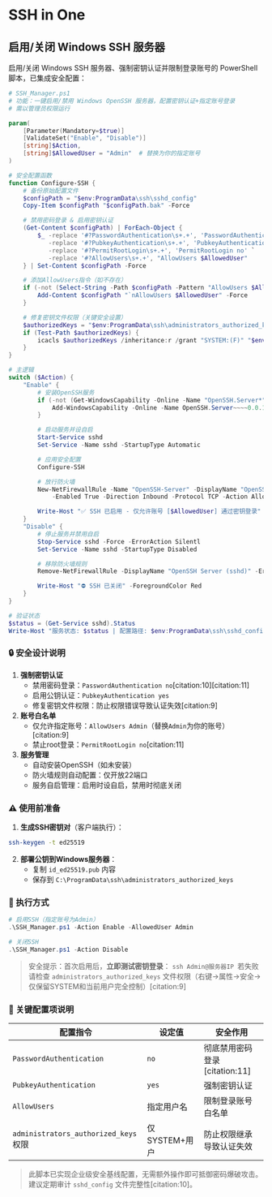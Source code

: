# SSH in One


## 启用/关闭 Windows SSH 服务器

启用/关闭 Windows SSH 服务器、强制密钥认证并限制登录账号的 PowerShell 脚本，已集成安全配置：

```PowerShell
# SSH_Manager.ps1
# 功能：一键启用/禁用 Windows OpenSSH 服务器，配置密钥认证+指定账号登录
# 需以管理员权限运行

param(
    [Parameter(Mandatory=$true)]
    [ValidateSet("Enable", "Disable")]
    [string]$Action,
    [string]$AllowedUser = "Admin"  # 替换为你的指定账号
)

# 安全配置函数
function Configure-SSH {
    # 备份原始配置文件
    $configPath = "$env:ProgramData\ssh\sshd_config"
    Copy-Item $configPath "$configPath.bak" -Force

    # 禁用密码登录 & 启用密钥认证
    (Get-Content $configPath) | ForEach-Object {
        $_ -replace '#?PasswordAuthentication\s+.+', 'PasswordAuthentication no' `
           -replace '#?PubkeyAuthentication\s+.+', 'PubkeyAuthentication yes' `
           -replace '#?PermitRootLogin\s+.+', 'PermitRootLogin no' `
           -replace '#?AllowUsers\s+.+', "AllowUsers $AllowedUser"
    } | Set-Content $configPath -Force

    # 添加AllowUsers指令（如不存在）
    if (-not (Select-String -Path $configPath -Pattern "AllowUsers $AllowedUser")) {
        Add-Content $configPath "`nAllowUsers $AllowedUser" -Force
    }

    # 修复密钥文件权限（关键安全设置）
    $authorizedKeys = "$env:ProgramData\ssh\administrators_authorized_keys"
    if (Test-Path $authorizedKeys) {
        icacls $authorizedKeys /inheritance:r /grant "SYSTEM:(F)" "$env:USERNAME:(F)"
    }
}

# 主逻辑
switch ($Action) {
    "Enable" {
        # 安装OpenSSH服务
        if (-not (Get-WindowsCapability -Online -Name "OpenSSH.Server*" | Where-Object State -eq "Installed")) {
            Add-WindowsCapability -Online -Name OpenSSH.Server~~~~0.0.1.0
        }

        # 启动服务并设自启
        Start-Service sshd
        Set-Service -Name sshd -StartupType Automatic

        # 应用安全配置
        Configure-SSH

        # 放行防火墙
        New-NetFirewallRule -Name "OpenSSH-Server" -DisplayName "OpenSSH Server (sshd)" `
            -Enabled True -Direction Inbound -Protocol TCP -Action Allow -LocalPort 22

        Write-Host "✅ SSH 已启用 - 仅允许账号 [$AllowedUser] 通过密钥登录" -ForegroundColor Green
    }
    "Disable" {
        # 停止服务并禁用自启
        Stop-Service sshd -Force -ErrorAction Silentl
        Set-Service -Name sshd -StartupType Disabled

        # 移除防火墙规则
        Remove-NetFirewallRule -DisplayName "OpenSSH Server (sshd)" -ErrorAction SilentlyContinue

        Write-Host "⛔ SSH 已关闭" -ForegroundColor Red
    }
}

# 验证状态
$status = (Get-Service sshd).Status
Write-Host "服务状态: $status | 配置路径: $env:ProgramData\ssh\sshd_config"
```

### 🔒 安全设计说明

1. **强制密钥认证**
    - 禁用密码登录：`PasswordAuthentication no`[citation:10][citation:11]
    - 启用公钥认证：`PubkeyAuthentication yes`
    - 修复密钥文件权限：防止权限错误导致认证失效[citation:9]
2. **账号白名单**
    - 仅允许指定账号：`AllowUsers Admin`（替换`Admin`为你的账号）[citation:9]
    - 禁止root登录：`PermitRootLogin no`[citation:11]
3. **服务管理**
    - 自动安装OpenSSH（如未安装）
    - 防火墙规则自动配置：仅开放22端口
    - 服务自启管理：启用时设自启，禁用时彻底关闭

### ⚠️ 使用前准备

1. **生成SSH密钥对**（客户端执行）：

```Bash
ssh-keygen -t ed25519
```
2. **部署公钥到Windows服务器**：
    - 复制 `id_ed25519.pub` 内容
    - 保存到 `C:\ProgramData\ssh\administrators_authorized_keys`

### 🚀 执行方式

```PowerShell
# 启用SSH（指定账号为Admin）
.\SSH_Manager.ps1 -Action Enable -AllowedUser Admin

# 关闭SSH
.\SSH_Manager.ps1 -Action Disable
```

> 安全提示：首次启用后，**立即测试密钥登录**：
`ssh Admin@服务器IP
`若失败请检查 `administrators_authorized_keys` 文件权限（右键→属性→安全→仅保留SYSTEM和当前用户完全控制）[citation:9]

### 📌 关键配置项说明

|配置指令|设定值|安全作用|
|-|-|-|
|`PasswordAuthentication`|`no`|彻底禁用密码登录[citation:11]|
|`PubkeyAuthentication`|`yes`|强制密钥认证|
|`AllowUsers`|指定用户名|限制登录账号白名单|
|`administrators_authorized_keys`权限|仅SYSTEM+用户|防止权限继承导致认证失效|


> 此脚本已实现企业级安全基线配置，无需额外操作即可抵御密码爆破攻击。建议定期审计 `sshd_config` 文件完整性[citation:10]。

